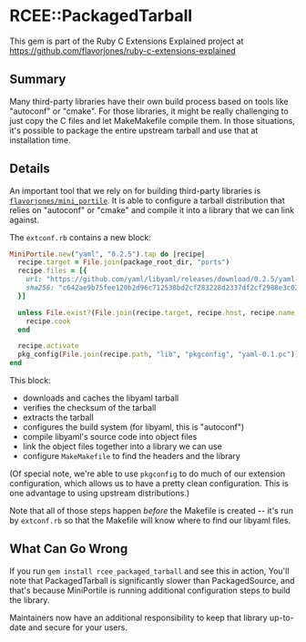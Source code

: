 # RCEE::PackagedTarball

This gem is part of the Ruby C Extensions Explained project at https://github.com/flavorjones/ruby-c-extensions-explained

## Summary

Many third-party libraries have their own build process based on tools like "autoconf" or "cmake". For those libraries, it might be really challenging to just copy the C files and let MakeMakefile compile them. In those situations, it's possible to package the entire upstream tarball and use that at installation time.


## Details

An important tool that we rely on for building third-party libraries is [`flavorjones/mini_portile`](https://github.com/flavorjones/mini_portile). It is able to configure a tarball distribution that relies on "autoconf" or "cmake" and compile it into a library that we can link against.

The `extconf.rb` contains a new block:

``` ruby
MiniPortile.new("yaml", "0.2.5").tap do |recipe|
  recipe.target = File.join(package_root_dir, "ports")
  recipe.files = [{
    url: "https://github.com/yaml/libyaml/releases/download/0.2.5/yaml-0.2.5.tar.gz",
    sha256: "c642ae9b75fee120b2d96c712538bd2cf283228d2337df2cf2988e3c02678ef4",
  }]

  unless File.exist?(File.join(recipe.target, recipe.host, recipe.name, recipe.version))
    recipe.cook
  end

  recipe.activate
  pkg_config(File.join(recipe.path, "lib", "pkgconfig", "yaml-0.1.pc"))
end
```

This block:

- downloads and caches the libyaml tarball
- verifies the checksum of the tarball
- extracts the tarball
- configures the build system (for libyaml, this is "autoconf")
- compile libyaml's source code into object files
- link the object files together into a library we can use
- configure `MakeMakefile` to find the headers and the library

(Of special note, we're able to use `pkgconfig` to do much of our extension configuration, which allows us to have a pretty clean configuration. This is one advantage to using upstream distributions.)

Note that all of those steps happen *before* the Makefile is created -- it's run by `extconf.rb` so that the Makefile will know where to find our libyaml files.

## What Can Go Wrong

If you run `gem install rcee_packaged_tarball` and see this in action, You'll note that PackagedTarball is significantly slower than PackagedSource, and that's because MiniPortile is running additional configuration steps to build the library.

Maintainers now have an additional responsibility to keep that library up-to-date and secure for your users.
